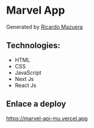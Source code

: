 # Marvel App

Generated by [Ricardo Mazuera](https://ricardomazuera.com "Ricardo Mazuera")

## Technologies: 
- HTML
- CSS
- JavaScript
- Next Js 
- React Js

## Enlace a deploy
https://marvel-api-mu.vercel.app